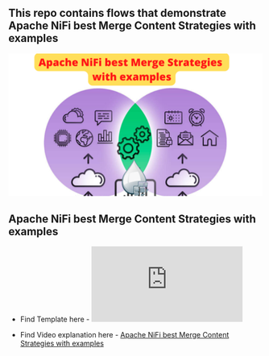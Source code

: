 
## This repo contains flows that demonstrate Apache NiFi best Merge Content Strategies with examples

![NiFi-Merge-Content](https://github.com/InsightByte/ApacheNifi/blob/main/NiFi-Merge-Content/assets/Merge-Strategies.png)



## Apache NiFi best Merge Content Strategies with examples

- Find Template here - ![NiFi Merge Template](https://github.com/InsightByte/ApacheNifi/blob/main/NiFi-Merge-Content/template/merge.xml)

- Find Video explanation here - [Apache NiFi best Merge Content Strategies with examples](https://youtu.be/KgBJ8wbzbX0)
